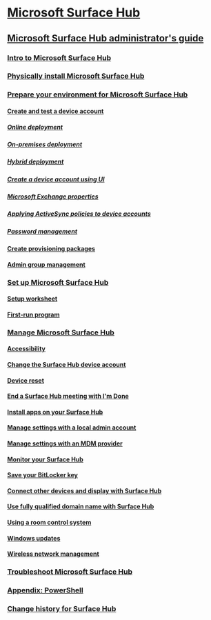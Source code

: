 # [Microsoft Surface Hub](index.md)
## [Microsoft Surface Hub administrator's guide](surface-hub-administrators-guide.md)
### [Intro to Microsoft Surface Hub](intro-to-surface-hub.md)
### [Physically install Microsoft Surface Hub](physically-install-your-surface-hub-device.md)
### [Prepare your environment for Microsoft Surface Hub](prepare-your-environment-for-surface-hub.md)
#### [Create and test a device account](create-and-test-a-device-account-surface-hub.md)
##### [Online deployment](online-deployment-surface-hub-device-accounts.md)
##### [On-premises deployment](on-premises-deployment-surface-hub-device-accounts.md)
##### [Hybrid deployment](hybrid-deployment-surface-hub-device-accounts.md)
##### [Create a device account using UI](create-a-device-account-using-office-365.md)
##### [Microsoft Exchange properties](exchange-properties-for-surface-hub-device-accounts.md)
##### [Applying ActiveSync policies to device accounts](apply-activesync-policies-for-surface-hub-device-accounts.md)
##### [Password management](password-management-for-surface-hub-device-accounts.md)
#### [Create provisioning packages](provisioning-packages-for-certificates-surface-hub.md)
#### [Admin group management](admin-group-management-for-surface-hub.md)
### [Set up Microsoft Surface Hub](set-up-your-surface-hub.md)
#### [Setup worksheet](setup-worksheet-surface-hub.md)
#### [First-run program](first-run-program-surface-hub.md)
### [Manage Microsoft Surface Hub](manage-surface-hub.md)
#### [Accessibility](accessibility-surface-hub.md)
#### [Change the Surface Hub device account](change-surface-hub-device-account.md)
#### [Device reset](device-reset-surface-hub.md)
#### [End a Surface Hub meeting with I'm Done](i-am-done-finishing-your-surface-hub-meeting.md)
#### [Install apps on your Surface Hub](install-apps-on-surface-hub.md)
#### [Manage settings with a local admin account](manage-settings-with-local-admin-account-surface-hub.md)
#### [Manage settings with an MDM provider](manage-settings-with-mdm-for-surface-hub.md)
#### [Monitor your Surface Hub](monitor-surface-hub.md)
#### [Save your BitLocker key](save-bitlocker-key-surface-hub.md)
#### [Connect other devices and display with Surface Hub](connect-and-display-with-surface-hub.md)
#### [Use fully qualified domain name with Surface Hub](use-fully-qualified-domain-name-surface-hub.md)
#### [Using a room control system](use-room-control-system-with-surface-hub.md)
#### [Windows updates](manage-windows-updates-for-surface-hub.md)
#### [Wireless network management](wireless-network-management-for-surface-hub.md)
### [Troubleshoot Microsoft Surface Hub](troubleshoot-surface-hub.md)
### [Appendix: PowerShell](appendix-a-powershell-scripts-for-surface-hub.md)
### [Change history for Surface Hub](change-history-surface-hub.md)

